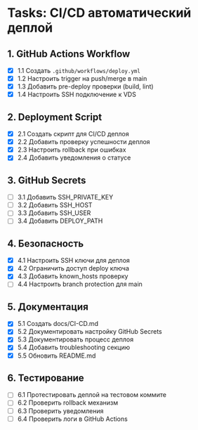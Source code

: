 # Tasks: CI/CD автоматический деплой

## 1. GitHub Actions Workflow
- [x] 1.1 Создать `.github/workflows/deploy.yml`
- [x] 1.2 Настроить trigger на push/merge в main
- [x] 1.3 Добавить pre-deploy проверки (build, lint)
- [x] 1.4 Настроить SSH подключение к VDS

## 2. Deployment Script
- [x] 2.1 Создать скрипт для CI/CD деплоя
- [x] 2.2 Добавить проверку успешности деплоя
- [x] 2.3 Настроить rollback при ошибках
- [x] 2.4 Добавить уведомления о статусе

## 3. GitHub Secrets
- [ ] 3.1 Добавить SSH_PRIVATE_KEY
- [ ] 3.2 Добавить SSH_HOST
- [ ] 3.3 Добавить SSH_USER
- [ ] 3.4 Добавить DEPLOY_PATH

## 4. Безопасность
- [x] 4.1 Настроить SSH ключи для деплоя
- [x] 4.2 Ограничить доступ deploy ключа
- [x] 4.3 Добавить known_hosts проверку
- [ ] 4.4 Настроить branch protection для main

## 5. Документация
- [x] 5.1 Создать docs/CI-CD.md
- [x] 5.2 Документировать настройку GitHub Secrets
- [x] 5.3 Документировать процесс деплоя
- [x] 5.4 Добавить troubleshooting секцию
- [x] 5.5 Обновить README.md

## 6. Тестирование
- [ ] 6.1 Протестировать деплой на тестовом коммите
- [ ] 6.2 Проверить rollback механизм
- [ ] 6.3 Проверить уведомления
- [ ] 6.4 Проверить логи в GitHub Actions
